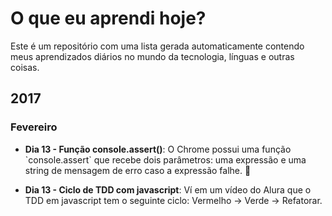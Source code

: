 # O que eu aprendi hoje?

Este é um repositório com uma lista gerada automaticamente contendo meus aprendizados diários no mundo da tecnologia, línguas e outras coisas.


## 2017

### Fevereiro

* **Dia 13 - Função console.assert()**: O Chrome possui uma função &#x60;console.assert&#x60; que recebe dois parâmetros: uma expressão e uma string de mensagem de erro caso a expressão falhe. :tada: 

* **Dia 13 - Ciclo de TDD com javascript**: Ví em um vídeo do Alura que o TDD em javascript tem o seguinte ciclo: Vermelho -&gt; Verde -&gt; Refatorar. 
